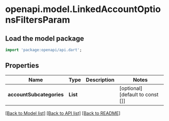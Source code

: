 # openapi.model.LinkedAccountOptionsFiltersParam

## Load the model package
```dart
import 'package:openapi/api.dart';
```

## Properties
Name | Type | Description | Notes
------------ | ------------- | ------------- | -------------
**accountSubcategories** | **List<String>** |  | [optional] [default to const []]

[[Back to Model list]](../README.md#documentation-for-models) [[Back to API list]](../README.md#documentation-for-api-endpoints) [[Back to README]](../README.md)



